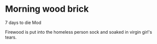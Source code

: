# Morning wood brick
7 days to die Mod

Firewood is put into the homeless person sock and soaked in virgin girl's tears.
